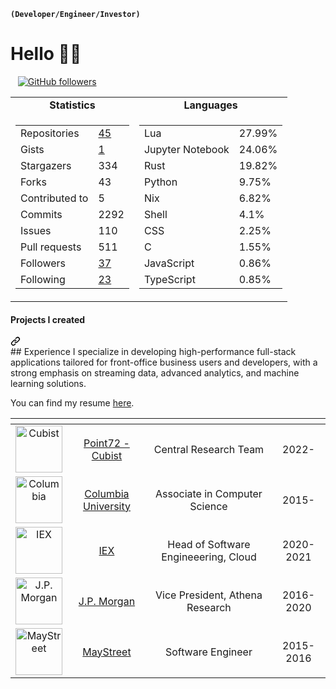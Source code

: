 **`(Developer/Engineer/Investor)`** 
# Hello 👋🏽
<a href="https://asmaa.dev/" rel="nofollow"><img src="https://camo.githubusercontent.com/9c8db1057dfe26478218a77c14920271455333f872f9283a10741d929f2a431c/68747470733a2f2f696d672e736869656c64732e696f2f62616467652f576562736974652d726564" alt="" data-canonical-src="https://img.shields.io/badge/Website-red" style="max-width: 100%;"></a>
<a href="https://www.cs.columbia.edu/~paine/" rel="nofollow"><img src="https://camo.githubusercontent.com/44c700e857be469eed1ab92acec5851fc825779a0dd19ad07902b4d666e9e63b/68747470733a2f2f696d672e736869656c64732e696f2f62616467652f5465616368696e672d677265656e" alt="" data-canonical-src="https://img.shields.io/badge/Teaching-green" style="max-width: 100%;"></a>
<a href="https://www.linkedin.com/in/asmaa-a-17021713b/" rel="nofollow"><img src="https://camo.githubusercontent.com/dd2878e0e84abc79161f4658dff533060ad65a954fdc43b72445f9f7825d14e2/68747470733a2f2f696d672e736869656c64732e696f2f62616467652f4c696e6b6564496e2d626c7565" alt="" data-canonical-src="https://img.shields.io/badge/LinkedIn-blue" style="max-width: 100%;"></a>
<a href="https://github.com/timkpaine"><img src="https://camo.githubusercontent.com/21bcd20db459d3e60563eec008e6afee723ce4fb82adc6ae172f3b35ad71d255/68747470733a2f2f696d672e736869656c64732e696f2f6769746875622f666f6c6c6f776572732f74696d6b7061696e653f6c6162656c3d466f6c6c6f77267374796c653d736f6369616c" alt="GitHub followers" data-canonical-src="https://img.shields.io/github/followers/timkpaine?label=Follow&amp;style=social" style="max-width: 100%;"></a>
<markdown-accessiblity-table data-catalyst="">
<table>
  <tbody>
   <tr align="center">
    <td><b>Statistics</b></td>
    <td><b>Languages</b></td>
  </tr>
  <tr valign="top">
    <td><table>
      <tbody><tr>
        <td>Repositories</td>
        <td><a href="https://github.com/polarmutex?tab=repositories">
          45
        </a></td>
      </tr>
      <tr>
        <td>Gists</td>
        <td><a href="https://gist.github.com/polarmutex">
          1
        </a></td>
      </tr>
      <tr>
        <td>Stargazers</td>
        <td>334</td>
      </tr>
      <tr>
        <td>Forks</td>
        <td>43</td>
      </tr>
      <tr>
        <td>Contributed to</td>
        <td>5</td>
      </tr>
      <tr>
        <td>Commits</td>
        <td>2292</td>
      </tr>
      <tr>
        <td>Issues</td>
        <td>110</td>
      </tr>
      <tr>
        <td>Pull requests</td>
        <td>511</td>
      </tr>
      <tr>
        <td>Followers</td>
        <td><a href="https://github.com/polarmutex?tab=followers">
          37
        </a></td>
      </tr>
      <tr>
        <td>Following</td>
        <td><a href="https://github.com/polarmutex?tab=following">
          23
        </a></td>
      </tr>
    </tbody></table></td>
    <td><table><tbody><tr><td>Lua</td><td>27.99%</td></tr><tr><td>Jupyter Notebook</td><td>24.06%</td></tr><tr><td>Rust</td><td>19.82%</td></tr><tr><td>Python</td><td>9.75%</td></tr><tr><td>Nix</td><td>6.82%</td></tr><tr><td>Shell</td><td>4.1%</td></tr><tr><td>CSS</td><td>2.25%</td></tr><tr><td>C</td><td>1.55%</td></tr><tr><td>JavaScript</td><td>0.86%</td></tr><tr><td>TypeScript</td><td>0.85%</td></tr></tbody></table></td>
  </tr>
</tbody>
</table>
</markdown-accessiblity-table>

<div class="markdown-heading" dir="auto"><h4 class="heading-element" dir="auto">Projects I created</h4><a id="user-content-projects-i-created" class="anchor" aria-label="Permalink: Projects I created" href="#projects-i-created"><svg class="octicon octicon-link" viewBox="0 0 16 16" version="1.1" width="16" height="16" aria-hidden="true"><path d="m7.775 3.275 1.25-1.25a3.5 3.5 0 1 1 4.95 4.95l-2.5 2.5a3.5 3.5 0 0 1-4.95 0 .751.751 0 0 1 .018-1.042.751.751 0 0 1 1.042-.018 1.998 1.998 0 0 0 2.83 0l2.5-2.5a2.002 2.002 0 0 0-2.83-2.83l-1.25 1.25a.751.751 0 0 1-1.042-.018.751.751 0 0 1-.018-1.042Zm-4.69 9.64a1.998 1.998 0 0 0 2.83 0l1.25-1.25a.751.751 0 0 1 1.042.018.751.751 0 0 1 .018 1.042l-1.25 1.25a3.5 3.5 0 1 1-4.95-4.95l2.5-2.5a3.5 3.5 0 0 1 4.95 0 .751.751 0 0 1-.018 1.042.751.751 0 0 1-1.042.018 1.998 1.998 0 0 0-2.83 0l-2.5 2.5a1.998 1.998 0 0 0 0 2.83Z"></path></svg></a></div>
## Experience
I specialize in developing high-performance full-stack applications tailored for front-office business users and developers, with a strong emphasis on streaming data, advanced analytics, and machine learning solutions.

You can find my resume <a href="https://tim.paine.nyc/rsc/TPCV.pdf" rel="nofollow">here</a>.</p>

<markdown-accessiblity-table data-catalyst=""><table>
<thead>
<tr>
<th align="center"></th>
<th align="center"></th>
<th align="center"></th>
<th align="center"></th>
</tr>
</thead>
<tbody>
<tr>
<td align="center"><a target="_blank" rel="noopener noreferrer" href="/timkpaine/timkpaine/blob/main/static/img/cubist.png"><img width="75" src="/timkpaine/timkpaine/raw/main/static/img/cubist.png" alt="Cubist" style="max-width: 100%;"></a></td>
<td align="center"><a href="https://www.point72.com/cubist/" rel="nofollow">Point72 - Cubist</a></td>
<td align="center">Central Research Team</td>
<td align="center">2022-</td>
</tr>
<tr>
<td align="center"><a target="_blank" rel="noopener noreferrer" href="/timkpaine/timkpaine/blob/main/static/img/columbia.png"><img width="75" src="/timkpaine/timkpaine/raw/main/static/img/columbia.png" alt="Columbia" style="max-width: 100%;"></a></td>
<td align="center"><a href="https://www.columbia.edu/" rel="nofollow">Columbia University</a></td>
<td align="center">Associate in Computer Science</td>
<td align="center">2015-</td>
</tr>
<tr>
<td align="center"><a target="_blank" rel="noopener noreferrer" href="/timkpaine/timkpaine/blob/main/static/img/iex.png"><img width="75" src="/timkpaine/timkpaine/raw/main/static/img/iex.png" alt="IEX" style="max-width: 100%;"></a></td>
<td align="center"><a href="https://iextrading.com" rel="nofollow">IEX</a></td>
<td align="center">Head of Software Engineeering, Cloud</td>
<td align="center">2020-2021</td>
</tr>
<tr>
<td align="center"><a target="_blank" rel="noopener noreferrer" href="/timkpaine/timkpaine/blob/main/static/img/jpmorgan.png"><img width="75" src="/timkpaine/timkpaine/raw/main/static/img/jpmorgan.png" alt="J.P. Morgan" style="max-width: 100%;"></a></td>
<td align="center"><a href="https://www.jpmorgan.com/global" rel="nofollow">J.P. Morgan</a></td>
<td align="center">Vice President, Athena Research</td>
<td align="center">2016-2020</td>
</tr>
<tr>
<td align="center"><a target="_blank" rel="noopener noreferrer" href="/timkpaine/timkpaine/blob/main/static/img/maystreet.png"><img width="75" src="/timkpaine/timkpaine/raw/main/static/img/maystreet.png" alt="MayStreet" style="max-width: 100%;"></a></td>
<td align="center"><a href="https://maystreet.com" rel="nofollow">MayStreet</a></td>
<td align="center">Software Engineer</td>
<td align="center">2015-2016</td>
</tr>
</tbody>
</table></markdown-accessiblity-table>
